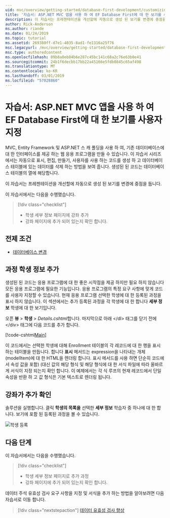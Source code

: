 ```yaml
---
uid: mvc/overview/getting-started/database-first-development/customizing-a-view
title: '자습서: ASP.NET MVC 앱을 사용 하 여 EF Database First에 대 한 보기를 사용자 지정'
description: 이 자습서는 프레젠테이션을 개선할에 자동으로 생성 된 보기를 변경에 중점을 둡니다.
author: Rick-Anderson
ms.author: riande
ms.date: 01/24/2019
ms.topic: tutorial
ms.assetid: 269380ff-d7e1-4035-8ad1-fe1316a25f76
msc.legacyurl: /mvc/overview/getting-started/database-first-development/customizing-a-view
msc.type: authoredcontent
ms.openlocfilehash: 89b8a0eb84b6e287c45bc141c68a2c76e63b0e41
ms.sourcegitcommit: 24b1f6decbb17bb22a45166e5fdb0845c65af498
ms.translationtype: MT
ms.contentlocale: ko-KR
ms.lasthandoff: 03/01/2019
ms.locfileid: "57028860"
---
```

# <a name="tutorial-customize-view-for-ef-database-first-with-aspnet-mvc-app"></a>자습서: ASP.NET MVC 앱을 사용 하 여 EF Database First에 대 한 보기를 사용자 지정

MVC, Entity Framework 및 ASP.NET 스 캐 폴딩을 사용 하 여, 기존 데이터베이스에 대 한 인터페이스를 제공 하는 웹 응용 프로그램을 만들 수 있습니다. 이 자습서 시리즈에서는 자동으로 표시, 편집, 만들기, 사용자를 사용 하는 코드를 생성 하 고 데이터베이스 테이블에 있는 데이터를 삭제 하는 방법을 보여 줍니다. 생성된 된 코드는 데이터베이스 테이블의 열에 해당합니다.

이 자습서는 프레젠테이션을 개선할에 자동으로 생성 된 보기를 변경에 중점을 둡니다.

이 자습서에서는 다음을 수행했습니다.

> [!div class="checklist"]
> * 학생 세부 정보 페이지에 강좌 추가
> * 강좌 페이지에 추가 되어 있는지 확인 합니다.

## <a name="prerequisites"></a>전제 조건

* [데이터베이스 변경](changing-the-database.md)

## <a name="add-courses-to-student-detail"></a>과정 학생 정보 추가

생성된 된 코드는 응용 프로그램에 대 한 좋은 시작점을 제공 하지만 필요 하지 않습니다 모든 응용 프로그램에 필요한 기능입니다. 응용 프로그램의 특정 요구 사항에 맞게 코드를 사용자 지정할 수 있습니다. 현재 응용 프로그램 선택한 학생에 대 한 등록된 과정을 표시 하지 않습니다. 이 섹션에서는 추가 등록된 과정을 각 학생에 대 한 합니다 **세부 정보** 학생에 대 한 보기입니다.

오픈 **뷰** > **학생** > *Details.cshtml*합니다. 마지막으로 아래 &lt;/dl&gt; 태그를 닫기 전에 &lt;/div&gt; 태그에 다음 코드를 추가 합니다.

[!code-cshtml[Main](customizing-a-view/samples/sample1.cshtml)]

이 코드에서는 선택한 학생에 대해 Enrollment 테이블의 각 레코드에 대 한 행을 표시 하는 테이블을 만듭니다. 합니다 **표시** 메서드는 expression을 나타내는 개체 (modelItem)에 대 한 HTML을 렌더링 합니다. 표시 메서드를 사용 하면 단순히 코드에서 속성 값을 포함) (대신 값의 해당 형식 및 해당 형식에 대 한 서식 파일에 따라 올바르게 서식이 지정 되는지 확인 합니다. 이 예제에서는 각 식 루프의 현재 레코드에서 단일 속성을 반환 하 고 값 형식은 기본 텍스트로 렌더링 됩니다.

## <a name="confirm-courses-are-added"></a>강좌가 추가 확인

솔루션을 실행합니다. 클릭 **학생의 목록을** 선택한 **세부 정보** 학습자 중 하나에 대 한 합니다. 보기에 포함 된 등록된 과정을 볼 수 있습니다.

![학생 등록](customizing-a-view/_static/image1.png)

## <a name="next-steps"></a>다음 단계
이 자습서에서는 다음을 수행했습니다.

> [!div class="checklist"]
> * 학생 세부 정보 페이지로 추가 과정
> * 강좌 페이지에 추가 되어 있는지 확인 합니다.

데이터 주석 유효성 검사 요구 사항을 지정 및 서식을 추가 하는 방법을 알아보려면 다음 자습서로 이동 합니다.
> [!div class="nextstepaction"]
> [데이터 유효성 검사 향상](enhancing-data-validation.md)
